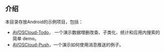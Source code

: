 ## 介绍

本目录存放Android的示例项目，包括：

* [AVOSCloud-Todo](./AVOSCloud-Todo)， 一个演示数据增删改查、子类化、统计和应用内搜索的简单 demo。
* [AVOSCloud-Push](./AVOSCloud-Push)，一个演示如何使用消息推送的例子。
